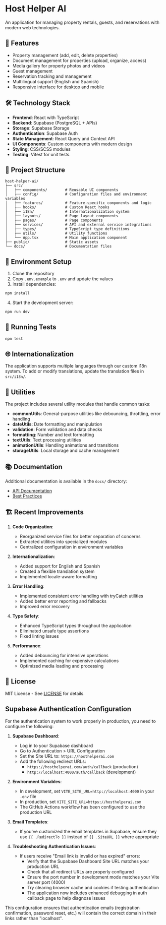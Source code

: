# Host Helper AI

An application for managing property rentals, guests, and reservations with modern web technologies.

## 🚀 Features

- Property management (add, edit, delete properties)
- Document management for properties (upload, organize, access)
- Media gallery for property photos and videos
- Guest management
- Reservation tracking and management
- Multilingual support (English and Spanish)
- Responsive interface for desktop and mobile

## 🛠️ Technology Stack

- **Frontend**: React with TypeScript
- **Backend**: Supabase (PostgreSQL + APIs)
- **Storage**: Supabase Storage
- **Authentication**: Supabase Auth
- **State Management**: React Query and Context API
- **UI Components**: Custom components with modern design
- **Styling**: CSS/SCSS modules
- **Testing**: Vitest for unit tests

## 📂 Project Structure

```
host-helper-ai/
├── src/
│   ├── components/        # Reusable UI components
│   ├── config/            # Configuration files and environment variables
│   ├── features/          # Feature-specific components and logic
│   ├── hooks/             # Custom React hooks
│   ├── i18n/              # Internationalization system
│   ├── layouts/           # Page layout components
│   ├── pages/             # Page components
│   ├── services/          # API and external service integrations
│   ├── types/             # TypeScript type definitions
│   ├── utils/             # Utility functions
│   └── App.tsx            # Main application component
├── public/                # Static assets
└── docs/                  # Documentation files
```

## 🔧 Environment Setup

1. Clone the repository
2. Copy `.env.example` to `.env` and update the values
3. Install dependencies:

```bash
npm install
```

4. Start the development server:

```bash
npm run dev
```

## 🧪 Running Tests

```bash
npm test
```

## 🌐 Internationalization

The application supports multiple languages through our custom i18n system. To add or modify translations, update the translation files in `src/i18n/`.

## 🧰 Utilities

The project includes several utility modules that handle common tasks:

- **commonUtils**: General-purpose utilities like debouncing, throttling, error handling
- **dateUtils**: Date formatting and manipulation
- **validation**: Form validation and data checks
- **formatting**: Number and text formatting
- **textUtils**: Text processing utilities
- **animationUtils**: Handling animations and transitions
- **storageUtils**: Local storage and cache management

## 📚 Documentation

Additional documentation is available in the `docs/` directory:

- [API Documentation](docs/API.md)
- [Best Practices](docs/BEST_PRACTICES.md)

## 🏗️ Recent Improvements

1. **Code Organization**:
   - Reorganized service files for better separation of concerns
   - Extracted utilities into specialized modules
   - Centralized configuration in environment variables

2. **Internationalization**:
   - Added support for English and Spanish
   - Created a flexible translation system
   - Implemented locale-aware formatting

3. **Error Handling**:
   - Implemented consistent error handling with tryCatch utilities
   - Added better error reporting and fallbacks
   - Improved error recovery

4. **Type Safety**:
   - Enhanced TypeScript types throughout the application
   - Eliminated unsafe type assertions
   - Fixed linting issues

5. **Performance**:
   - Added debouncing for intensive operations
   - Implemented caching for expensive calculations
   - Optimized media loading and processing

## 📜 License

MIT License - See [LICENSE](LICENSE) for details.

## Supabase Authentication Configuration

For the authentication system to work properly in production, you need to configure the following:

1. **Supabase Dashboard**:
   - Log in to your Supabase dashboard
   - Go to Authentication > URL Configuration
   - Set the Site URL to: `https://hosthelperai.com`
   - Add the following redirect URLs:
     - `https://hosthelperai.com/auth/callback` (production)
     - `http://localhost:4000/auth/callback` (development)

2. **Environment Variables**:
   - In development, set `VITE_SITE_URL=http://localhost:4000` in your `.env` file
   - In production, set `VITE_SITE_URL=https://hosthelperai.com` 
   - The GitHub Actions workflow has been configured to use the production URL

3. **Email Templates**:
   - If you've customized the email templates in Supabase, ensure they use `{{ .RedirectTo }}` instead of `{{ .SiteURL }}` where appropriate

4. **Troubleshooting Authentication Issues**:
   - If users receive "Email link is invalid or has expired" errors:
     - Verify that the Supabase Dashboard Site URL matches your production URL
     - Check that all redirect URLs are properly configured
     - Ensure the port number in development mode matches your Vite server port (4000)
     - Try clearing browser cache and cookies if testing authentication
     - The application now includes enhanced debugging in auth callback page to help diagnose issues

This configuration ensures that authentication emails (registration confirmation, password reset, etc.) will contain the correct domain in their links rather than "localhost".
